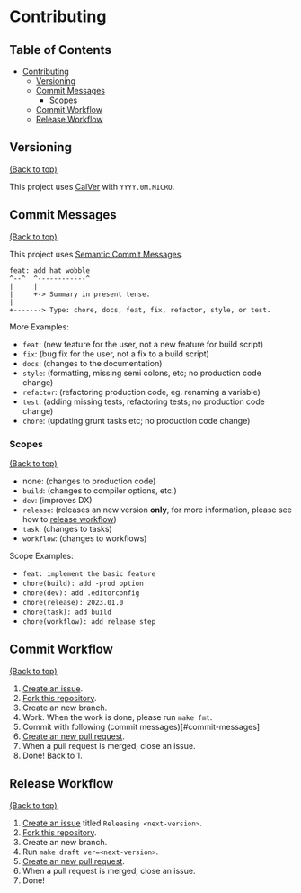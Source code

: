 # Contributing

## Table of Contents

- [Contributing](#contributing)
    - [Versioning](#versioning)
    - [Commit Messages](#commit-messages)
        - [Scopes](#scopes)
    - [Commit Workflow](#commit-workflow)
    - [Release Workflow](#release-workflow)

## Versioning
[(Back to top)](#table-of-contents)

This project uses [CalVer](https://calver.org/) with `YYYY.0M.MICRO`.

## Commit Messages
[(Back to top)](#table-of-contents)

This project uses [Semantic Commit Messages](https://gist.github.com/joshbuchea/6f47e86d2510bce28f8e7f42ae84c716).

```
feat: add hat wobble
^--^  ^------------^
|     |
|     +-> Summary in present tense.
|
+-------> Type: chore, docs, feat, fix, refactor, style, or test.
```

More Examples:
- `feat`: (new feature for the user, not a new feature for build script)
- `fix`: (bug fix for the user, not a fix to a build script)
- `docs`: (changes to the documentation)
- `style`: (formatting, missing semi colons, etc; no production code change)
- `refactor`: (refactoring production code, eg. renaming a variable)
- `test`: (adding missing tests, refactoring tests; no production code change)
- `chore`: (updating grunt tasks etc; no production code change)

### Scopes
[(Back to top)](#table-of-contents)

- none: (changes to production code)
- `build`: (changes to compiler options, etc.)
- `dev`: (improves DX)
- `release`: (releases an new version **only**, for more information, please see how to [release workflow](#release-workflow))
- `task`: (changes to tasks)
- `workflow`: (changes to workflows)

Scope Examples:
- `feat: implement the basic feature`
- `chore(build): add -prod option`
- `chore(dev): add .editorconfig`
- `chore(release): 2023.01.0`
- `chore(task): add build`
- `chore(workflow): add release step`

## Commit Workflow
[(Back to top)](#table-of-contents)

1. [Create an issue](https://github.com/sakkke/flightos/issues).
2. [Fork this repository](https://github.com/sakkke/flightos/fork).
3. Create an new branch.
4. Work. When the work is done, please run `make fmt`.
5. Commit with following (commit messages)[#commit-messages]
6. [Create an new pull request](https://github.com/sakkke/flightos/compare).
7. When a pull request is merged, close an issue.
8. Done! Back to 1.

## Release Workflow
[(Back to top)](#table-of-contents)

1. [Create an issue](https://github.com/sakkke/flightos/issues) titled `Releasing <next-version>`.
2. [Fork this repository](https://github.com/sakkke/flightos/fork).
3. Create an new branch.
4. Run `make draft ver=<next-version>`.
5. [Create an new pull request](https://github.com/sakkke/flightos/compare).
6. When a pull request is merged, close an issue.
7. Done!
